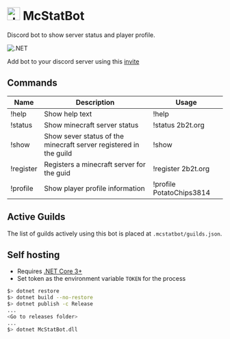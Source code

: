# <img src="https://bionicbeanie.me/McStatBot.png" alt="drawing" width="30"/> McStatBot 

Discord bot to show server status and player profile. 

![.NET](https://github.com/cool-mist/McStatBot/workflows/.NET/badge.svg?branch=main) 

Add bot to your discord server using this [invite](https://discord.com/api/oauth2/authorize?client_id=716535144344977469&permissions=84992&scope=bot) 

## Commands

Name|Description|Usage
---|---|---
!help|Show help text| !help
!status <server-name>| Show minecraft server status| !status 2b2t.org
!show | Show sever status of the minecraft server registered in the guild | !show
!register <server-name>| Registers a minecraft server for the guid | !register 2b2t.org
!profile <player-name>| Show player profile information | !profile PotatoChips3814 

## Active Guilds

The list of guilds actively using this bot is placed at `.mcstatbot/guilds.json`.

## Self hosting

- Requires [.NET Core 3+](https://github.com/dotnet/runtime)
- Set token as the environment variable `TOKEN` for the process

```sh
$> dotnet restore
$> dotnet build --no-restore
$> dotnet publish -c Release
...
<Go to releases folder>
...
$> dotnet McStatBot.dll
```
